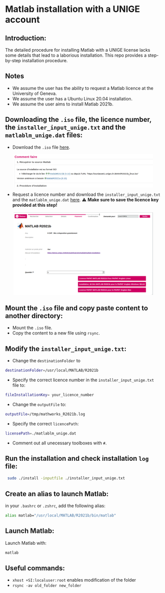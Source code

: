 # Matlab installation with a UNIGE account

## Introduction:
The detailed procedure for installing Matlab with a UNIGE license lacks some details that lead to a laborious installation. This repo provides a step-by-step installation procedure.

## Notes
- We assume the user has the ability to request a Matlab licence at the University of Geneva.
- We assume the user has a Ubuntu Linux 20.04 installation.
- We assume the user aims to install Matlab 2021b.

## Downloading the `.iso` file, the licence number, the `installer_input_unige.txt` and the `matlablm_unige.dat` files:
- Download the `.iso` file [here](https://plone.unige.ch/distic/pub/logiciels/matlab/comment-installer-matlab-sur-linux).

<p align="center">
<img src="static/matlab_iso.png" align="center" width="450px"/>
</p>


- Request a licence number and download the `installer_input_unige.txt` and the `matlablm_unige.dat` [here](https://logiciels.unige.ch/). :warning: **Make sure to save the licence key provided at this step!**

<p align="center">
<img src="static/licence_and_install_files.png" align="center" width="450px"/>
</p>


## Mount the `.iso` file and copy paste content to another directory:
- Mount the `.iso` file.
- Copy the content to a new file using `rsync`. 

## Modify the `installer_input_unige.txt`:
- Change the `destinationFolder` to
```bash
destinationFolder=/usr/local/MATLAB/R2021b
```
- Specify the correct licence number in the `installer_input_unige.txt` file to:
```bash
fileInstallationKey= your_licence_number
```
- Change the `outputFile` to:
```bash
outputFile=/tmp/mathworks_R2021b.log
```
- Specify the correct `licencePath`:
```bash
licensePath=./matlablm_unige.dat
```
- Comment out all unecessary toolboxes with `#`.

## Run the installation and check installation `log` file:
```bash
 sudo ./install -inputfile ./installer_input_unige.txt
```

## Create an alias to launch Matlab:
in your `.bashrc` or `.zshrc`, add the following alias:

```bash
alias matlab="/usr/local/MATLAB/R2021b/bin/matlab"
```

## Launch Matlab:
Launch Matlab with:
```bash
matlab
```

## Useful commands:
- `xhost +SI:localuser:root` enables modification of the folder
- `rsync -av old_folder new_folder`






